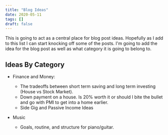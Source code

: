 ```yaml
---
title: "Blog Ideas"
date: 2020-05-11
tags: []
draft: false
---
```


This is going to act as a central place for blog post ideas. Hopefully as I add to this list I can start knocking off some of the posts. I'm going to add the idea for the blog post as well as what category it is going to belong to. 

## Ideas By Category

* Finance and Money: 
    * The tradeoffs between short term saving and long term investing (House vs Stock Market). 
    * Down payment on a house. Is 20% worth it or should I bite the bullet and go with PMI to get into a home earlier. 
    * Side Gig and Passive Income Ideas

* Music 
    * Goals, routine, and structure for piano/guitar. 

